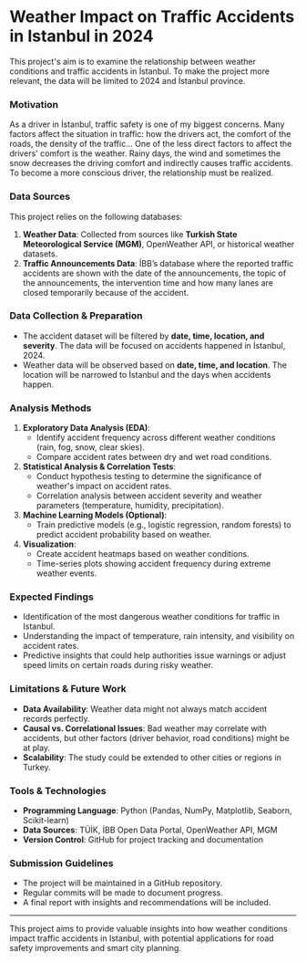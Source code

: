 # Weather Impact on Traffic Accidents in Istanbul in 2024

This project's aim is to examine the relationship between weather conditions and traffic accidents in İstanbul. To make the project more relevant, the data will be limited to 2024 and İstanbul province.

### Motivation
As a driver in İstanbul, traffic safety is one of my biggest concerns. Many factors affect the situation in traffic: how the drivers act, the comfort of the roads, the density of the traffic... One of the less direct factors to affect the drivers' comfort is the weather. Rainy days, the wind and sometimes the snow decreases the driving comfort and indirectly causes traffic accidents. To become a more conscious driver, the relationship must be realized. 

### Data Sources
This project relies on the following databases:
1. **Weather Data**: Collected from sources like **Turkish State Meteorological Service (MGM)**, OpenWeather API, or historical weather datasets.
2. **Traffic Announcements Data**: İBB’s database where the reported traffic accidents are shown with the date of the announcements, the topic of the announcements, the intervention time and how many lanes are closed temporarily because of the accident.

### Data Collection & Preparation
- The accident dataset will be filtered by **date, time, location, and severity**. The data will be focused on accidents happened in İstanbul, 2024.
- Weather data will be observed based on **date, time, and location**. The location will be narrowed to İstanbul and the days when accidents happen. 

### Analysis Methods
1. **Exploratory Data Analysis (EDA)**:
   - Identify accident frequency across different weather conditions (rain, fog, snow, clear skies).
   - Compare accident rates between dry and wet road conditions.
2. **Statistical Analysis & Correlation Tests**:
   - Conduct hypothesis testing to determine the significance of weather's impact on accident rates.
   - Correlation analysis between accident severity and weather parameters (temperature, humidity, precipitation).
3. **Machine Learning Models (Optional)**:
   - Train predictive models (e.g., logistic regression, random forests) to predict accident probability based on weather.
4. **Visualization**:
   - Create accident heatmaps based on weather conditions.
   - Time-series plots showing accident frequency during extreme weather events.

### Expected Findings
- Identification of the most dangerous weather conditions for traffic in Istanbul.
- Understanding the impact of temperature, rain intensity, and visibility on accident rates.
- Predictive insights that could help authorities issue warnings or adjust speed limits on certain roads during risky weather.

### Limitations & Future Work
- **Data Availability**: Weather data might not always match accident records perfectly.
- **Causal vs. Correlational Issues**: Bad weather may correlate with accidents, but other factors (driver behavior, road conditions) might be at play.
- **Scalability**: The study could be extended to other cities or regions in Turkey.

### Tools & Technologies
- **Programming Language**: Python (Pandas, NumPy, Matplotlib, Seaborn, Scikit-learn)
- **Data Sources**: TÜİK, İBB Open Data Portal, OpenWeather API, MGM
- **Version Control**: GitHub for project tracking and documentation

### Submission Guidelines
- The project will be maintained in a GitHub repository.
- Regular commits will be made to document progress.
- A final report with insights and recommendations will be included.

---

This project aims to provide valuable insights into how weather conditions impact traffic accidents in Istanbul, with potential applications for road safety improvements and smart city planning.
